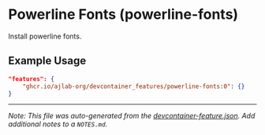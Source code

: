 
# Powerline Fonts (powerline-fonts)

Install powerline fonts.

## Example Usage

```json
"features": {
    "ghcr.io/ajlab-org/devcontainer_features/powerline-fonts:0": {}
}
```





---

_Note: This file was auto-generated from the [devcontainer-feature.json](https://github.com/ajlab-org/devcontainer_features/blob/main/src/powerline-fonts/devcontainer-feature.json).  Add additional notes to a `NOTES.md`._

